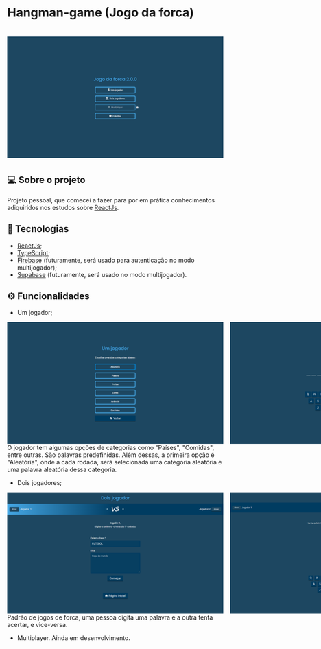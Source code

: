 # Hangman-game (Jogo da forca)

<h1 align="center">
  <img src="github/home.png" alt="Hangman-game (Jogo da forca)" style="max-width: 100%;">
</h1>

## 💻 Sobre o projeto

Projeto pessoal, que comecei a fazer para por em prática conhecimentos adiquiridos nos estudos sobre [ReactJs](https://reactjs.org/).

## 🧪 Tecnologias

- [ReactJs](https://reactjs.org/);
- [TypeScript](https://www.typescriptlang.org/);
- [Firebase](https://firebase.google.com/) (futuramente, será usado para autenticação no modo multijogador);
- [Supabase](https://supabase.com/) (futuramente, será usado no modo multijogador).

## ⚙️ Funcionalidades

- Um jogador;
<div class="images" style="display: flex; gap: 1rem;">
  <img src="github/singleplayer1.png" style="max-width: 100%;">
  <img src="github/singleplayer2.png" style="max-width: 100%;">
</div>
O jogador tem algumas opções de categorias como "Países", "Comidas", entre outras. São palavras predefinidas. Além dessas, a primeira opção é "Aleatória", onde a cada rodada, será selecionada uma categoria aleatória e uma palavra aleatória dessa categoria.

- Dois jogadores;
<div class="images" style="display: flex; gap: 1rem;">
  <img src="github/twoPlayers1.png" style="max-width: 100%;">
  <img src="github/twoPlayers2.png" style="max-width: 100%;">
</div>
Padrão de jogos de forca, uma pessoa digita uma palavra e a outra tenta acertar, e vice-versa.

- Multiplayer.
Ainda em desenvolvimento.